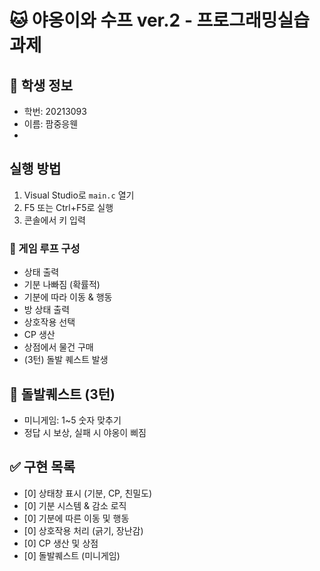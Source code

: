 # 🐱 야옹이와 수프 ver.2 - 프로그래밍실습 과제

## 📌 학생 정보
- 학번: 20213093
- 이름: 팜중응웬
- 
## 실행 방법
1. Visual Studio로 `main.c` 열기
2. F5 또는 Ctrl+F5로 실행
3. 콘솔에서 키 입력

### 🔁 게임 루프 구성
- 상태 출력
- 기분 나빠짐 (확률적)
- 기분에 따라 이동 & 행동
- 방 상태 출력
- 상호작용 선택
- CP 생산
- 상점에서 물건 구매
- (3턴) 돌발 퀘스트 발생


## 🧠 돌발퀘스트 (3턴)
- 미니게임: 1~5 숫자 맞추기
- 정답 시 보상, 실패 시 야옹이 삐짐


## ✅ 구현 목록
- [0] 상태창 표시 (기분, CP, 친밀도)
- [0] 기분 시스템 & 감소 로직
- [0] 기분에 따른 이동 및 행동
- [0] 상호작용 처리 (긁기, 장난감)
- [0] CP 생산 및 상점
- [0] 돌발퀘스트 (미니게임)



